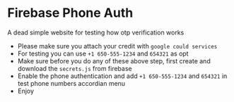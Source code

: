 # Firebase Phone Auth

A dead simple website for testing how otp verification works

- Please make sure you attach your credit with `google could services`
- For testing you can use `+1 650-555-1234` and `654321` as opt
- Make sure before you do any of these above step, first create and download the `secrets.js` from firebase
- Enable the phone authentication and add `+1 650-555-1234` and `654321` in test phone numbers accordian menu
- Enjoy

